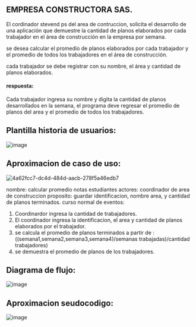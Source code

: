 

## EMPRESA CONSTRUCTORA SAS.

El cordinador stevend ps del area de contruccion, solicita el desarrollo de una aplicación que demuestre la cantidad de planos elaborados por cada trabajador en el área de construcción en la empresa por semana.

se desea calcular el promedio de planos elaborados por cada trabajador y el promedio de todos los trabajadores en el área de construcción.

cada trabajador se debe registrar con su nombre, el área y cantidad de planos elaborados.

#### respuesta:

Cada trabajador ingresa su nombre y digita la cantidad de planos desarrollados en la semana, el programa deve regresar el promedio de planos del area y el promedio de todos los trabajadores.

## Plantilla historia de usuarios:
![image](https://github.com/Stivendps/Planosarq/assets/121703665/73147a07-fd94-41c7-aa65-634db6132c35)

## Aproximacion de caso de uso:
![4a62fcc7-dc4d-484d-aacb-278f5a46edb7](https://github.com/Stivendps/Planosarq/assets/121703665/58116ea2-9183-43ab-89d8-8ee96941f056)

 nombre: calcular promedio notas estudiantes
 actores: coordinador de area de construccion
 proposito: guardar identificacion, nombre area, y cantidad de planos terminados.
 curso normal de eventos:
 1. Coordinardor ingresa la cantidad de trabajadores.
 2. El coordinador ingresa la identificacion, el area y  cantidad de planos elaborados por el trabajador.
 3. se calcula el promedio de planos terminados a partir de :
   ((semana1,semana2,semana3,semana4)/semanas trabajadas)/cantidad trabajadores)
 4. se demuestra el promedio de planos de los trabajadores.

## Diagrama de flujo:

![image](https://github.com/Stivendps/Planosarq/assets/121703665/2df65dd2-0fd3-4754-95b1-94975608bf27)

## Aproximacion seudocodigo:
![image](https://github.com/Stivendps/Planosarq/assets/121703665/a30c0d9f-627f-4505-ae23-d785c37f652e)

